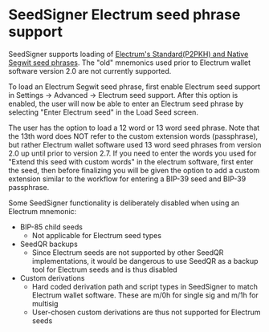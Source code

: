 # SeedSigner Electrum seed phrase support

SeedSigner supports loading of [Electrum's Standard(P2PKH) and Native Segwit seed phrases](https://electrum.readthedocs.io/en/latest/seedphrase.html#electrum-seed-version-system).  The "old" mnemonics used prior to Electrum wallet software version 2.0 are not currently supported.

To load an Electrum Segwit seed phrase, first enable Electrum seed support in Settings -> Advanced -> Electrum seed support.  After this option is enabled, the user will now be able to enter an Electrum seed phrase by selecting "Enter Electrum seed" in the Load Seed screen.

The user has the option to load a 12 word or 13 word seed phrase.  Note that the 13th word does NOT refer to the custom extension words (passphrase), but rather Electrum wallet software used 13 word seed phrases from version 2.0 up until prior to version 2.7.  If you need to enter the words you used for "Extend this seed with custom words" in the electrum software, first enter the seed, then before finalizing you will be given the option to add a custom extension similar to the workflow for entering a BIP-39 seed and BIP-39 passphrase.

Some SeedSigner functionality is deliberately disabled when using an Electrum mnemonic:

- BIP-85 child seeds
	- Not applicable for Electrum seed types
- SeedQR backups
	- Since Electrum seeds are not supported by other SeedQR implementations, it would be dangerous to use SeedQR as a backup tool for Electrum seeds and is thus disabled
- Custom derivations
	- Hard coded derivation path and script types in SeedSigner to match Electrum wallet software. These are m/0h for single sig and m/1h for multisig
	- User-chosen custom derivations are thus not supported for Electrum seeds
